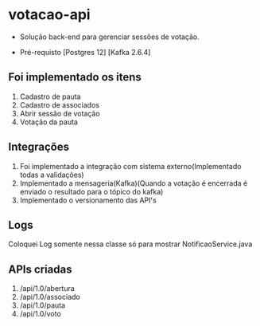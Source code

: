 # votacao-api
* Solução back-end para gerenciar sessões de votação.

* Pré-requisto 
 [Postgres 12]
 [Kafka 2.6.4]

## Foi implementado os itens
1. Cadastro de pauta
2. Cadastro de associados
3. Abrir sessão de votação
4. Votação da pauta

## Integrações
1. Foi implementado a integração com sistema externo(Implementado todas a validações)
2. Implementado a mensageria(Kafka)(Quando a votação é encerrada é enviado o resultado para o tópico do kafka)
3. Implementado o versionamento das API's

## Logs
Coloquei Log somente nessa classe só para mostrar
NotificaoService.java 

## APIs criadas
1. /api/1.0/abertura
2. /api/1.0/associado
3. /api/1.0/pauta
4. /api/1.0/voto
